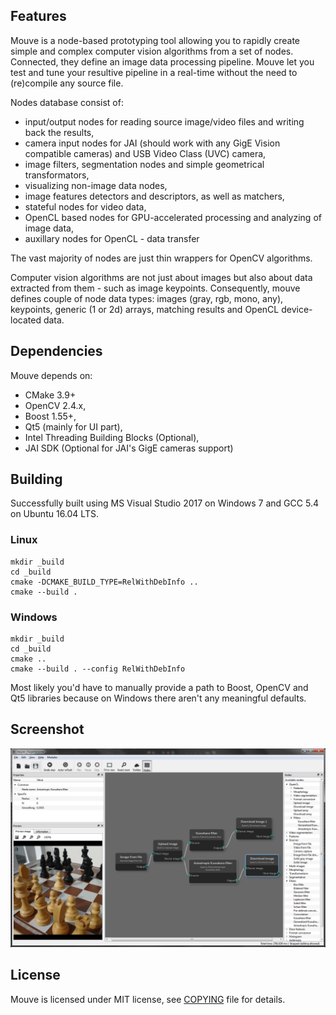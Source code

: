 ## Features

Mouve is a node-based prototyping tool allowing you to rapidly create simple and complex computer vision algorithms from a set of nodes. Connected, they define an image data processing pipeline. Mouve let you test and tune your resultive pipeline in a real-time without the need to (re)compile any source file.

Nodes database consist of:

- input/output nodes for reading source image/video files and writing back the results,
- camera input nodes for JAI (should work with any GigE Vision compatible cameras) and USB Video Class (UVC) camera, 
- image filters, segmentation nodes and simple geometrical transformators,
- visualizing non-image data nodes,
- image features detectors and descriptors, as well as matchers,
- stateful nodes for video data,
- OpenCL based nodes for GPU-accelerated processing and analyzing of image data,
- auxillary nodes for OpenCL - data transfer

The vast majority of nodes are just thin wrappers for OpenCV algorithms.

Computer vision algorithms are not just about images but also about data extracted from them - such as image keypoints. Consequently, mouve defines couple of node data types: images (gray, rgb, mono, any), keypoints, generic (1 or 2d) arrays, matching results and OpenCL device-located data.

## Dependencies

Mouve depends on:

- CMake 3.9+
- OpenCV 2.4.x,
- Boost 1.55+,
- Qt5 (mainly for UI part),
- Intel Threading Building Blocks (Optional),
- JAI SDK (Optional for JAI's GigE cameras support)

## Building

Successfully built using MS Visual Studio 2017 on Windows 7 and GCC 5.4 on Ubuntu 16.04 LTS.

### Linux

```
mkdir _build
cd _build
cmake -DCMAKE_BUILD_TYPE=RelWithDebInfo ..
cmake --build .
```

### Windows

```
mkdir _build
cd _build
cmake ..
cmake --build . --config RelWithDebInfo
```

Most likely you'd have to manually provide a path to Boost, OpenCV and Qt5 libraries because on Windows there aren't any meaningful defaults.

## Screenshot

![Screenshot](ss.png?raw=true)

## License

Mouve is licensed under MIT license, see [COPYING](COPYING) file for details.
